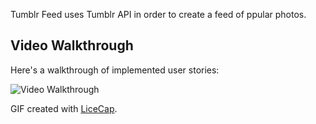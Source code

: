 Tumblr Feed uses Tumblr API in order to create a feed of ppular photos.
## Video Walkthrough

Here's a walkthrough of implemented user stories:

<img src='http://i.imgur.com/nOFL3YB.gif' title='Video Walkthrough' width='' alt='Video Walkthrough' />

GIF created with [LiceCap](http://www.cockos.com/licecap/).
